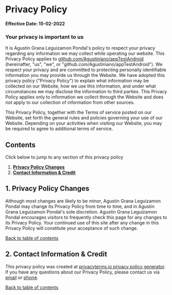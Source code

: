 # Privacy Policy

**Effective Date: 15-02-2022**

### Your privacy is important to us

It is Agustin Grana Leguizamon Pondal's policy to respect your privacy regarding any information we may collect while operating our website. This Privacy Policy applies to [github.com/Agustiniano/appTestAndroid](https://github.com/Agustiniano/appTestAndroid) (hereinafter, "us", "we", or "github.com/Agustiniano/appTestAndroid"). We respect your privacy and are committed to protecting personally identifiable information you may provide us through the Website. We have adopted this privacy policy ("Privacy Policy") to explain what information may be collected on our Website, how we use this information, and under what circumstances we may disclose the information to third parties. This Privacy Policy applies only to information we collect through the Website and does not apply to our collection of information from other sources.

This Privacy Policy, together with the Terms of service posted on our Website, set forth the general rules and policies governing your use of our Website. Depending on your activities when visiting our Website, you may be required to agree to additional terms of service.

Contents
--------

Click below to jump to any section of this privacy policy

1.  [**Privacy Policy Changes**](#Changes)
2.  [**Contact Information & Credit**](#Credit)

1\. Privacy Policy Changes
--------------------------

Although most changes are likely to be minor, Agustin Grana Leguizamon Pondal may change its Privacy Policy from time to time, and in Agustin Grana Leguizamon Pondal's sole discretion. Agustin Grana Leguizamon Pondal encourages visitors to frequently check this page for any changes to its Privacy Policy. Your continued use of this site after any change in this Privacy Policy will constitute your acceptance of such change.

[Back to table of contents](#tableofcontents)

2\. Contact Information & Credit
--------------------------------

This privacy policy was created at [privacyterms.io privacy policy generator](https://privacyterms.io/privacy-policy-generator/ "Privacy policy generator"). If you have any questions about our Privacy Policy, please contact us via [email](mailto:aguleguipon@gmail.com) or [phone](tel:).

[Back to table of contents](#tableofcontents)
